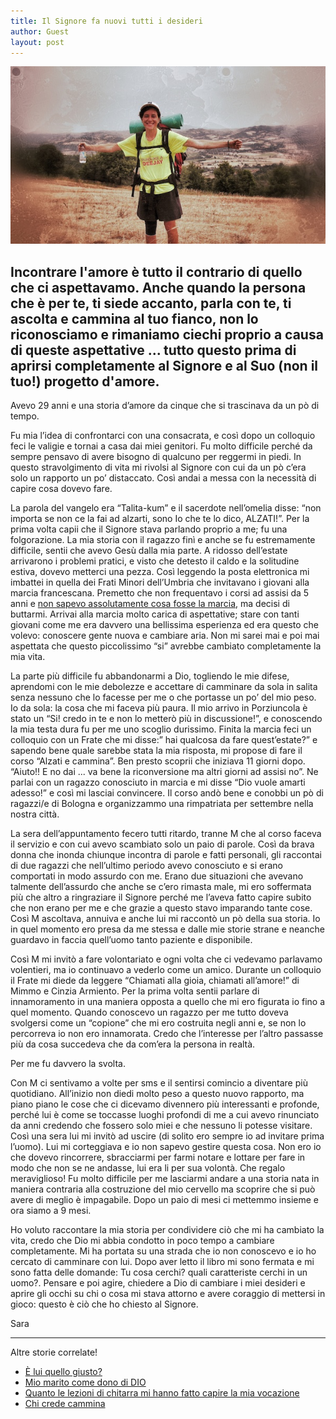 ```yaml
---
title: Il Signore fa nuovi tutti i desideri
author: Guest
layout: post
---
```


![](/img/posts/sara.jpg)

## Incontrare l'amore è tutto il contrario di quello che ci aspettavamo. Anche quando la persona che è per te, ti siede accanto, parla con te, ti ascolta e cammina al tuo fianco, non lo riconosciamo e rimaniamo ciechi proprio a causa di queste aspettative ... tutto questo prima di aprirsi completamente al Signore e al Suo (non il tuo!) progetto d'amore.




Avevo 29 anni e una storia d’amore da cinque che si trascinava da un pò di tempo.

Fu mia l’idea di confrontarci con una consacrata, e così dopo un colloquio feci le valigie e tornai a casa dai miei genitori.
Fu molto difficile perché da sempre pensavo di avere bisogno di qualcuno per reggermi in piedi.
In questo stravolgimento di vita mi rivolsi al Signore con cui da un pò c’era solo un rapporto un po’ distaccato.
Così andai a messa con la necessità di capire cosa dovevo fare.

La parola del vangelo era “Talita-kum” e il sacerdote nell’omelia disse: “non importa se non ce la fai ad alzarti, sono Io che te lo dico, ALZATI!”. Per la prima volta capii che il Signore stava parlando proprio a me; fu una folgorazione. La mia storia con il ragazzo finì e anche se fu estremamente difficile, sentii che avevo Gesù dalla mia parte.
A ridosso dell’estate arrivarono i problemi pratici, e visto che detesto il caldo e la solitudine estiva, dovevo metterci una pezza. Così leggendo la posta elettronica mi imbattei in quella dei Frati Minori dell’Umbria che invitavano i giovani alla marcia francescana.
Premetto che non frequentavo i corsi ad assisi da 5 anni e [non sapevo assolutamente cosa fosse la marcia](http://5p2p.it/2013/09/11/chi-crede-cammina.html), ma decisi di buttarmi. Arrivai alla marcia molto carica di aspettative; stare con tanti giovani come me era davvero una bellissima esperienza ed era questo che volevo: conoscere gente nuova e cambiare aria.
Non mi sarei mai e poi mai aspettata che questo piccolissimo “si” avrebbe cambiato completamente la mia vita.

La parte più difficile fu abbandonarmi a Dio, togliendo le mie difese, aprendomi con le mie debolezze e accettare di camminare da sola in salita senza nessuno che lo facesse per me o che portasse un po’ del mio peso. Io da sola: la cosa che mi faceva più paura.
Il mio arrivo in Porziuncola è stato un “Si! credo in te e non lo metterò più in discussione!”, e conoscendo la mia testa dura fu per me uno scoglio durissimo.
Finita la marcia feci un colloquio con un Frate che mi disse:” hai qualcosa da fare quest’estate?” e sapendo bene quale sarebbe stata la mia risposta, mi propose di fare il corso “Alzati e cammina”.
Ben presto scoprii che iniziava 11 giorni dopo. “Aiuto!! E no dai ... va bene la riconversione ma altri giorni ad assisi no”. Ne parlai con un ragazzo conosciuto in marcia e mi disse “Dio vuole amarti adesso!” e così mi lasciai convincere.
Il corso andò bene e conobbi un pò di ragazzi/e di Bologna e organizzammo una rimpatriata per settembre nella nostra città.

La sera dell’appuntamento fecero tutti ritardo, tranne M che al corso faceva il servizio e con cui avevo scambiato solo un paio di parole. Così da brava donna che inonda chiunque incontra di parole e fatti personali, gli raccontai di due ragazzi che nell’ultimo periodo avevo conosciuto e si erano comportati in modo assurdo con me. Erano due situazioni che avevano talmente dell’assurdo che anche se c’ero rimasta male, mi ero soffermata più che altro a ringraziare il Signore perché me l’aveva fatto capire subito che non erano per me e che grazie a questo stavo imparando tante cose.
Così M ascoltava, annuiva e anche lui mi raccontò un pò della sua storia.
Io in quel momento ero presa da me stessa e dalle mie storie strane e neanche guardavo in faccia quell’uomo tanto paziente e disponibile.

Così M mi invitò a fare volontariato e ogni volta che ci vedevamo parlavamo volentieri, ma io continuavo a vederlo come un amico.
Durante un colloquio il Frate mi diede da leggere “Chiamati alla gioia, chiamati all’amore!” di Mimmo e Cinzia Armiento. Per la prima volta sentii parlare di innamoramento in una maniera opposta a quello che mi ero figurata io fino a quel momento. Quando conoscevo un ragazzo per me tutto doveva svolgersi come un “copione” che mi ero costruita negli anni e, se non lo percorreva io non ero innamorata. Credo che l’interesse per l’altro passasse più da cosa succedeva che da com’era la persona in realtà.

Per me fu davvero la svolta.

Con M ci sentivamo a volte per sms e il sentirsi comincio a diventare più quotidiano.
All’inizio non diedi molto peso a questo nuovo rapporto, ma piano piano le cose che ci dicevamo divennero più interessanti e profonde, perché lui è come se toccasse luoghi profondi di me a cui avevo rinunciato da anni credendo che fossero solo miei e che nessuno li potesse visitare.
Così una sera lui mi invitò ad uscire (di solito ero sempre io ad invitare prima l’uomo).
Lui mi corteggiava e io non sapevo gestire questa cosa. Non ero io che dovevo rincorrere, sbracciarmi per farmi notare e lottare per fare in modo che non se ne andasse, lui era li per sua volontà. Che regalo meraviglioso!
Fu molto difficile per me lasciarmi andare a una storia nata in maniera contraria alla costruzione del mio cervello ma scoprire che si può avere di meglio è impagabile.
Dopo un paio di mesi ci mettemmo insieme e ora siamo a 9 mesi.

Ho voluto raccontare la mia storia per condividere ciò che mi ha cambiato la vita, credo che Dio mi abbia condotto in poco tempo a cambiare completamente. Mi ha portata su una strada che io non conoscevo e io ho cercato di camminare con lui.
Dopo aver letto il libro mi sono fermata e mi sono fatta delle domande: Tu cosa cerchi? quali caratteriste cerchi in un uomo?. Pensare e poi agire, chiedere a Dio di cambiare i miei desideri e aprire gli occhi su chi o cosa mi stava attorno e avere coraggio di mettersi in gioco: questo è ciò che ho chiesto al Signore.


Sara


---

Altre storie correlate!

- [È lui quello giusto?](http://5p2p.it/2013/04/22/lui-quello-giusto.html)
- [Mio marito come dono di DIO](http://5p2p.it/2013/05/19/mio-marito-dono-di-dio.html)
- [Quanto le lezioni di chitarra mi hanno fatto capire la mia vocazione](http://5p2p.it/2013/10/09/quanto-le-lezioni-di-chitarra.html)
- [Chi crede cammina](http://5p2p.it/2013/09/11/chi-crede-cammina.html)

